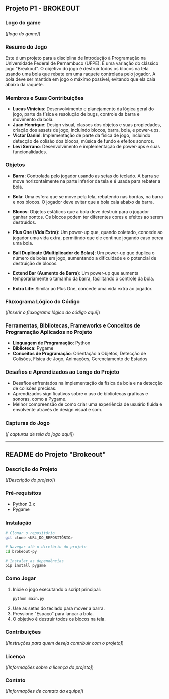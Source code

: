 
## Projeto P1 - BROKEOUT

### Logo do game

(*[logo do game]*)

### Resumo do Jogo

Este é um projeto para a disciplina de Introdução à Programação na Universidade Federal de Pernambuco (UFPE). É uma variação do clássico jogo "Breakout". O objetivo do jogo é destruir todos os blocos na tela usando uma bola que rebate em uma raquete controlada pelo jogador. A bola deve ser mantida em jogo o máximo possível, evitando que ela caia abaixo da raquete.

### Membros e Suas Contribuições

- **Lucas Vinícius**: Desenvolvimento e planejamento da lógica geral do jogo, parte da física e resolução de bugs, controle da barra e movimento da bola.
- **Juan Henrique**: Design visual, classes dos objetos e suas propiedades, criação dos assets de jogo, incluindo blocos, barra, bola, e power-ups.
- **Victor Daniel**: Implementação de parte da física de jogo, incluindo detecção de colisão dos blocos, música de fundo e efeitos sonoros.
- **Levi Serrano**: Desenvolvimento e implementação de power-ups e suas funcionalidades.

### Objetos

- **Barra**: Controlada pelo jogador usando as setas do teclado. A barra se move horizontalmente na parte inferior da tela e é usada para rebater a bola.
  
- **Bola**: Uma esfera que se move pela tela, rebatendo nas bordas, na barra e nos blocos. O jogador deve evitar que a bola caia abaixo da barra.

- **Blocos**: Objetos estáticos que a bola deve destruir para o jogador ganhar pontos. Os blocos podem ter diferentes cores e efeitos ao serem destruídos.

- **Plus One (Vida Extra)**: Um power-up que, quando coletado, concede ao jogador uma vida extra, permitindo que ele continue jogando caso perca uma bola.

- **Ball Duplicate (Multiplicador de Bolas)**: Um power-up que duplica o número de bolas em jogo, aumentando a dificuldade e o potencial de destruição de blocos.

- **Extend Bar (Aumento de Barra)**: Um power-up que aumenta temporariamente o tamanho da barra, facilitando o controle da bola.

- **Extra Life**: Similar ao Plus One, concede uma vida extra ao jogador.

### Fluxograma Lógico do Código

(*[Inserir o fluxograma lógico do código aqui]*)

### Ferramentas, Bibliotecas, Frameworks e Conceitos de Programação Aplicados no Projeto

- **Linguagem de Programação**: Python
- **Biblioteca**: Pygame
- **Conceitos de Programação**: Orientação a Objetos, Detecção de Colisões, Física de Jogo, Animações, Gerenciamento de Estados

### Desafios e Aprendizados ao Longo do Projeto

- Desafios enfrentados na implementação da física da bola e na detecção de colisões precisas.
- Aprendizados significativos sobre o uso de bibliotecas gráficas e sonoras, como a Pygame.
- Melhor compreensão de como criar uma experiência de usuário fluida e envolvente através de design visual e som.

### Capturas do Jogo

(*[ capturas de tela do jogo aqui]*)

---

## README do Projeto "Brokeout"

### Descrição do Projeto

(*[Descrição do projeto]*)

### Pré-requisitos

- Python 3.x
- Pygame

### Instalação

```bash
# Clonar o repositório
git clone <URL_DO_REPOSITÓRIO>

# Navegar até o diretório do projeto
cd brokeout-py

# Instalar as dependências
pip install pygame
```

### Como Jogar

1. Inicie o jogo executando o script principal:
   ```bash
   python main.py
   ```
2. Use as setas do teclado para mover a barra.
3. Pressione "Espaço" para lançar a bola.
4. O objetivo é destruir todos os blocos na tela.

### Contribuições

(*[Instruções para quem deseja contribuir com o projeto]*)

### Licença

(*[Informações sobre a licença do projeto]*)

### Contato

(*[Informações de contato da equipe]*)
